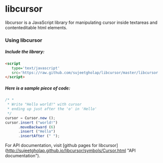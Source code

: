 libcursor
=========

libcursor is a JavaScript library for manipulating cursor inside 
textareas and contenteditable html elements.

### Using libcursor
##### Include the library:
```HTML
<script 
   type='text/javascript' 
   src='https://raw.github.com/sujeetgholap/libcursor/master/libcursor.js'>
</script>
```

##### Here is a sample piece of code:
```javascript
/* *
 * Write "Hello world!" with cursor 
 * ending up just after the 'o' in 'Hello' 
 */
cursor = Cursor.new ();
cursor.insert ("world!")
      .moveBackward (6)
      .insert ("Hello")
      .insertAfter (" ");
```
For API documentation, visit [github pages for libcursor]
(http://sujeetgholap.github.io/libcursor/symbols/Cursor.html "API documentation").
